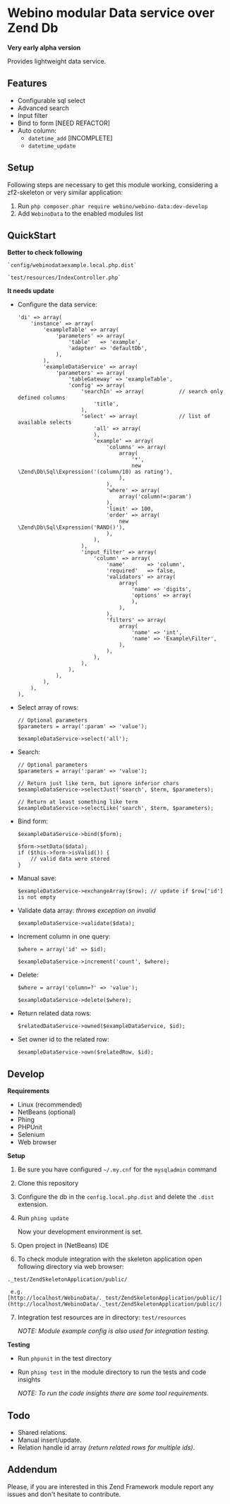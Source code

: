 # Webino modular Data service over Zend Db

**Very early alpha version**

Provides lightweight data service.

## Features

  - Configurable sql select
  - Advanced search
  - Input filter
  - Bind to form [NEED REFACTOR]
  - Auto column:
    - `datetime_add` [INCOMPLETE]
    - `datetime_update`

## Setup

Following steps are necessary to get this module working, considering a zf2-skeleton or very similar application:

  1. Run `php composer.phar require webino/webino-data:dev-develop`
  2. Add `WebinoData` to the enabled modules list

## QuickStart

  **Better to check following**

    `config/webinodataexample.local.php.dist`

    `test/resources/IndexController.php`

  **It needs update**

  - Configure the data service:

        'di' => array(
            'instance' => array(
                'exampleTable' => array(
                    'parameters' => array(
                        'table'   => 'example',
                        'adapter' => 'defaultDb',
                    ),
                ),
                'exampleDataService' => array(
                    'parameters' => array(
                        'tableGateway' => 'exampleTable',
                        'config' => array(
                            'searchIn' => array(           // search only defined columns
                                'title',
                            ),
                            'select' => array(             // list of available selects
                                'all' => array(
                                ),
                                'example' => array(
                                    'columns' => array(
                                        array(
                                            '*',
                                            new \Zend\Db\Sql\Expression('(column/10) as rating'),
                                        ),
                                    ),
                                    'where' => array(
                                        array('column!=:param')
                                    ),
                                    'limit' => 100,
                                    'order' => array(
                                        new \Zend\Db\Sql\Expression('RAND()'),
                                    ),
                                ),
                            ),
                            'input_filter' => array(
                                'column' => array(
                                    'name'       => 'column',
                                    'required'   => false,
                                    'validators' => array(
                                        array(
                                            'name' => 'digits',
                                            'options' => array(
                                            ),
                                        ),
                                    ),
                                    'filters' => array(
                                        array(
                                            'name' => 'int',
                                            'name' => 'Example\Filter',
                                        ),
                                    ),
                                ),
                            ),
                        ),
                    ),
                ),
            ),
        ),

  - Select array of rows:

        // Optional parameters
        $parameters = array(':param' => 'value');

        $exampleDataService->select('all');

  - Search:

        // Optional parameters
        $parameters = array(':param' => 'value');

        // Return just like term, but ignore inferior chars
        $exampleDataService->selectJust('search', $term, $parameters);

        // Return at least something like term
        $exampleDataService->selectLike('search', $term, $parameters);

  - Bind form:

        $exampleDataService->bind($form);

        $form->setData($data);
        if ($this->form->isValid()) {
            // valid data were stored
        }

  - Manual save:

        $exampleDataService->exchangeArray($row); // update if $row['id'] is not empty

  - Validate data array: *throws exception on invalid*

        $exampleDataService->validate($data);

  - Increment column in one query:

        $where = array('id' => $id);

        $exampleDataService->increment('count', $where);

  - Delete:

        $where = array('column=?' => 'value');

        $exampleDataService->delete($where);

  - Return related data rows:

        $relatedDataService->owned($exampleDataService, $id);

  - Set owner id to the related row:

        $exampleDataService->own($relatedRow, $id);

## Develop

**Requirements**

  - Linux (recommended)
  - NetBeans (optional)
  - Phing
  - PHPUnit
  - Selenium
  - Web browser

**Setup**

  1. Be sure you have configured `~/.my.cnf` for the `mysqladmin` command

  2. Clone this repository

  3. Configure the db in the `config.local.php.dist` and delete the `.dist` extension.

  4. Run `phing update`

     Now your development environment is set.

  5. Open project in (NetBeans) IDE

  6. To check module integration with the skeleton application open following directory via web browser:

  `._test/ZendSkeletonApplication/public/`

     e.g. [http://localhost/WebinoData/._test/ZendSkeletonApplication/public/](http://localhost/WebinoData/._test/ZendSkeletonApplication/public/)

  7. Integration test resources are in directory: `test/resources`

     *NOTE: Module example config is also used for integration testing.*

**Testing**

  - Run `phpunit` in the test directory
  - Run `phing test` in the module directory to run the tests and code insights

    *NOTE: To run the code insights there are some tool requirements.*

## Todo

  - Shared relations.
  - Manual insert/update.
  - Relation handle id array *(return related rows for multiple ids)*.

## Addendum

Please, if you are interested in this Zend Framework module report any issues and don't hesitate to contribute.
